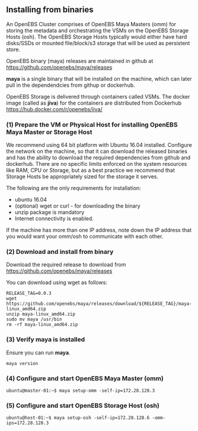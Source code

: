 
## Installing from binaries

An OpenEBS Cluster comprises of OpenEBS Maya Masters (omm) for storing the metadata and orchestrating the VSMs on the OpenEBS Storage Hosts (osh). The OpenEBS Storage Hosts typically would either have hard disks/SSDs or mounted file/block/s3 storage that will be used as persistent store.

OpenEBS binary (maya) releases are maintained in github at https://github.com/openebs/maya/releases

**maya** is a single binary that will be installed on the machine, which can later pull in the dependendcies from githup or dockerhub. 

OpenEBS Storage is delivered through containers called VSMs. The docker image (called as **jiva**) for the containers are distributed from Dockerhub https://hub.docker.com/r/openebs/jiva/


### (1) Prepare the VM or Physical Host for installing OpenEBS Maya Master or Storage Host

We recommend using 64 bit platform with Ubuntu 16.04 installed. Configure the network on the machine, so that it can download the released binaries and has the ability to download the required dependencies from github and dockerhub. There are no specific limits enforced on the system resources like RAM, CPU or Storage, but as a best practice we recommend that Storage Hosts be appropriately sized for the storage it serves. 

The following are the only requirements for installation:
- ubuntu 16.04
- (optional) wget or curl - for downloading the binary
- unzip package is mandatory 
- Internet connectivity is enabled. 

If the machine has more than one IP address, note down the IP address that you would want your omm/osh to communicate with each other. 

### (2) Download and install from binary

Download the required release to download from https://github.com/openebs/maya/releases

You can download using wget as follows:
```
RELEASE_TAG=0.0.3
wget https://github.com/openebs/maya/releases/download/${RELEASE_TAG}/maya-linux_amd64.zip
unzip maya-linux_amd64.zip
sudo mv maya /usr/bin
rm -rf maya-linux_amd64.zip
```
### (3) Verify maya is installed

Ensure you can run **maya**. 
```
maya version
```

### (4) Configure and start OpenEBS Maya Master (omm)
```
ubuntu@master-01:~$ maya setup-omm -self-ip=172.28.128.3
```

### (5) Configure and start OpenEBS Storage Host (osh)

```
ubuntu@host-01:~$ maya setup-osh -self-ip=172.28.128.6 -omm-ips=172.28.128.3
```

